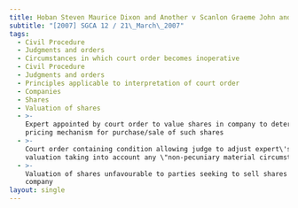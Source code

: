 ```yaml
---
title: Hoban Steven Maurice Dixon and Another v Scanlon Graeme John and Others
subtitle: "[2007] SGCA 12 / 21\_March\_2007"
tags:
  - Civil Procedure
  - Judgments and orders
  - Circumstances in which court order becomes inoperative
  - Civil Procedure
  - Judgments and orders
  - Principles applicable to interpretation of court order
  - Companies
  - Shares
  - Valuation of shares
  - >-
    Expert appointed by court order to value shares in company to determine
    pricing mechanism for purchase/sale of such shares
  - >-
    Court order containing condition allowing judge to adjust expert\'s
    valuation taking into account any \"non-pecuniary material circumstances\"
  - >-
    Valuation of shares unfavourable to parties seeking to sell shares to exit
    company
layout: single
---
```


